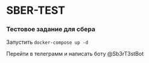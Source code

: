 # SBER-TEST

### Тестовое задание для сбера

Запустить `docker-compose up -d`

Перейти в телеграмм и написать боту @Sb3rT3stBot